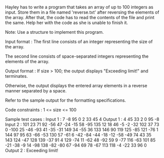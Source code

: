 Hayley has to write a program that takes an array of up to 100 integers as input. Store them in a file named 'reverse.txt' after reversing the elements of the array. After that, the code has to read the contents of the file and print the same. Help her with the code as she is unable to finish it.



Note: Use a structure to implement this program.

Input format :
The first line consists of an integer representing the size of the array.

The second line consists of space-separated integers representing the elements of the array.

Output format :
If size > 100; the output displays "Exceeding limit!" and terminates.

Otherwise, the output displays the entered array elements in a reverse manner separated by a space.



Refer to the sample output for the formatting specifications.

Code constraints :
1 <= size <= 100

Sample test cases :
Input 1 :
7
-8 95 0 2 33 45 4
Output 1 :
4 45 33 2 0 95 -8 
Input 2 :
101
23 71 92 -56 47 -24 -15 58 -95 135 12 18 46 -5 -2 -32 102 37 73 0 -100 25 -46 -93 41 -35 -31 149 34 -55 36 133 146 90 119 125 -85 121 -76 1 144 97 95 63 -66 -53 130 57 -61 6 -42 -84 -44 -18 -12 -58 -49 74 43 35 143 124 -47 128 139 -37 91 4 129 -74 11 -62 48 -92 59 9 -77 116 -63 101 85 -21 -38 -9 14 -98 138 -82 -80 67 -94 69 78 -67 113 118 -4 -22 33 96 0
Output 2 :
Exceeding limit!
